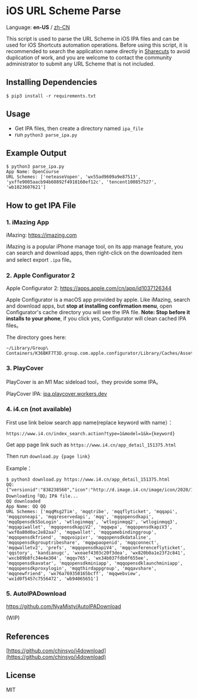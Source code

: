 # iOS URL Scheme Parse

Language: **en-US** / [zh-CN](https://github.com/rijieli/ios-url-scheme/blob/master/README%5BZH%5D.md)

This script is used to parse the URL Scheme in iOS IPA files and can be used for iOS Shortcuts automation operations. Before using this script, it is recommended to search the application name directly in [Sharecuts](https://sharecuts.cn/apps) to avoid duplication of work, and you are welcome to contact the community administrator to submit any URL Scheme that is not included.

## Installing Dependencies

```
$ pip3 install -r requirements.txt
```

## Usage

* Get IPA files, then create a directory named `ipa_file`
* run `python3 parse_ipa.py`

## Example Output
```
$ python3 parse_ipa.py
App Name: OpenCourse
URL Schemes: ['neteaseVopen', 'wx55ad9609a9e87513', 'yxffe9005aacb94b60892f4918160ef12c', 'tencent100857527', 'wb1023607621']
```

## How to get IPA File

### 1. iMazing App

iMazing: https://imazing.com

iMazing is a popular iPhone manage tool, on its app manage feature, you can search and download apps, then right-click on the downloaded item and select export `.ipa` file。

### 2. Apple Configurator 2

Apple Configurator 2: https://apps.apple.com/cn/app/id1037126344

Apple Configurator is a macOS app provided by apple. Like iMazing, search and download apps, but **stop at installing confirmation menu**, open Configurator's cache directory you will see the IPA file. **Note: Stop before it installs to your phone**, if you click yes, Configurator will clean cached IPA files。

The directory goes here:
```
~/Library/Group\ Containers/K36BKF7T3D.group.com.apple.configurator/Library/Caches/Assets/TemporaryItems/MobileApps/
```

### 3. PlayCover

PlayCover is an M1 Mac sideload tool，they provide some IPA。

PlayCover IPA: [ipa.playcover.workers.dev](https://ipa.playcover.workers.dev/0:/)

### 4. i4.cn (not available)

First use link below search app name(replace keyword with name）：

```
https://www.i4.cn/index_search.action?type=1&model=1&k={keyword}
```

Get app page link such as `https://www.i4.cn/app_detail_151375.html`

Then run `download.py {page link}`

Example：

```
$ python3 download.py https://www.i4.cn/app_detail_151375.html
QQ: {"versionid":"838238560","icon":"http://d.image.i4.cn/image/icon/2020/10/22/11/444934666/z1603338422005_818817.jpg","code":1,"shortversion":"8.4.10","id":151375,"bundleid":"com.tencent.mqq","name":"QQ","path":"http://pc.i4.cn/1_151375","minversion":"9.0","sizebyte":217140651,"longversion":"8.4.10.666","itunesid":444934666,"pkagetype":1}
Downloading「QQ」IPA file...
QQ downloaded
App Name: QQ QQ
URL Schemes: ['mqqMsg2Tim', 'mqqtribe', 'mqqflyticket', 'mqqapi', 'mqqqzoneapi', 'mqqreservedapi', 'mqq', 'mqqopensdkapi', 'mqqOpensdkSSoLogin', 'wtloginmqq', 'wtloginmqq2', 'wtloginmqq3', 'mqqapiwallet', 'mqqopensdkapiV2', 'mqqwpa', 'mqqopensdkapiV3', 'wxf0a80d0ac2e82aa7', 'mqqwallet', 'mqqgamebindinggroup', 'mqqopensdkfriend', 'mqqvoipivr', 'mqqopensdkdataline', 'mqqopensdkgrouptribeshare', 'mqqwpaopenid', 'mqqconnect', 'mqqwalletv2', 'prefs', 'mqqopensdkapiV4', 'mqqconferenceflyticket', 'qqstory', 'kandianugc', 'wxeaef4303c20f3dea', 'wx820b0a1e23f2c841', 'wxcb89b8fc34e4e304', 'mqqv765', 'wx34b037fdb0f655ee', 'mqqopensdkavatar', 'mqqopensdkminiapp', 'mqqopensdklaunchminiapp', 'mqqopensdkproxylogin', 'mqqthirdappgroup', 'mqqavshare', 'mqqnewfriend', 'wx76a769350165bcff', 'mqqwebview', 'wx1d0f5457c7556472', 'wb94065651']
```

### 5. AutoIPADownload

https://github.com/NyaMisty/AutoIPADownload

(WIP)

## References

[https://github.com/chinsyo/i4download](https://github.com/chinsyo/i4download)

## License

MIT

